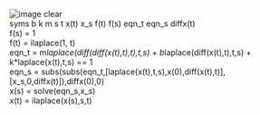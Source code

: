 ![image](https://github.com/Yited/matlab/assets/144079863/5dc12a5c-f6fb-4a66-b01f-f98986ee0db0)
clear\
syms b k m s t x(t) x_s f(t) f(s) eqn_t eqn_s diffx(t)\
f(s) = 1\
f(t) = ilaplace(1, t)\
eqn_t = m*laplace(diff(diff(x(t),t),t),t,s) + b*laplace(diff(x(t),t),t,s) + k*laplace(x(t),t,s) == 1\
eqn_s = subs(subs(eqn_t,[laplace(x(t),t,s),x(0),diff(x(t),t)],[x_s,0,diffx(t)]),diffx(0),0)\
x(s) = solve(eqn_s,x_s)\
x(t) = ilaplace(x(s),s,t)
